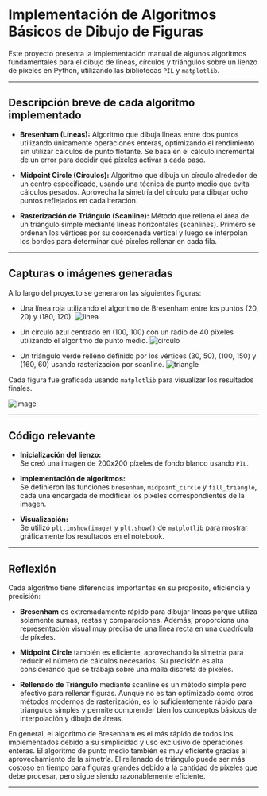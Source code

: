 # Implementación de Algoritmos Básicos de Dibujo de Figuras

Este proyecto presenta la implementación manual de algunos algoritmos fundamentales para el dibujo de líneas, círculos y triángulos sobre un lienzo de píxeles en Python, utilizando las bibliotecas `PIL` y `matplotlib`.

---

## Descripción breve de cada algoritmo implementado

- **Bresenham (Líneas):** Algoritmo que dibuja líneas entre dos puntos utilizando únicamente operaciones enteras, optimizando el rendimiento sin utilizar cálculos de punto flotante. Se basa en el cálculo incremental de un error para decidir qué píxeles activar a cada paso.

- **Midpoint Circle (Círculos):** Algoritmo que dibuja un círculo alrededor de un centro especificado, usando una técnica de punto medio que evita cálculos pesados. Aprovecha la simetría del círculo para dibujar ocho puntos reflejados en cada iteración.

- **Rasterización de Triángulo (Scanline):** Método que rellena el área de un triángulo simple mediante líneas horizontales (scanlines). Primero se ordenan los vértices por su coordenada vertical y luego se interpolan los bordes para determinar qué píxeles rellenar en cada fila.

---

## Capturas o imágenes generadas

A lo largo del proyecto se generaron las siguientes figuras:

- Una línea roja utilizando el algoritmo de Bresenham entre los puntos (20, 20) y (180, 120).
  ![linea](https://github.com/user-attachments/assets/74fa2bf9-efbc-462c-9aef-b61f34d2b800)

- Un círculo azul centrado en (100, 100) con un radio de 40 píxeles utilizando el algoritmo de punto medio.
  ![circulo](https://github.com/user-attachments/assets/e7d34d8b-9777-4ba2-8de4-5ebc1386148f)

- Un triángulo verde relleno definido por los vértices (30, 50), (100, 150) y (160, 60) usando rasterización por scanline.
  ![triangle](https://github.com/user-attachments/assets/ee1fac15-36af-4594-a265-2f50c0eb92a9)


Cada figura fue graficada usando `matplotlib` para visualizar los resultados finales.


![image](https://github.com/user-attachments/assets/295de252-dfb6-4cbf-82a8-f57a30ec7052)


---

## Código relevante

- **Inicialización del lienzo:**  
  Se creó una imagen de 200x200 píxeles de fondo blanco usando `PIL`.

- **Implementación de algoritmos:**  
  Se definieron las funciones `bresenham`, `midpoint_circle` y `fill_triangle`, cada una encargada de modificar los píxeles correspondientes de la imagen.

- **Visualización:**  
  Se utilizó `plt.imshow(image)` y `plt.show()` de `matplotlib` para mostrar gráficamente los resultados en el notebook.

---

## Reflexión

Cada algoritmo tiene diferencias importantes en su propósito, eficiencia y precisión:

- **Bresenham** es extremadamente rápido para dibujar líneas porque utiliza solamente sumas, restas y comparaciones. Además, proporciona una representación visual muy precisa de una línea recta en una cuadrícula de píxeles.
  
- **Midpoint Circle** también es eficiente, aprovechando la simetría para reducir el número de cálculos necesarios. Su precisión es alta considerando que se trabaja sobre una malla discreta de píxeles.

- **Rellenado de Triángulo** mediante scanline es un método simple pero efectivo para rellenar figuras. Aunque no es tan optimizado como otros métodos modernos de rasterización, es lo suficientemente rápido para triángulos simples y permite comprender bien los conceptos básicos de interpolación y dibujo de áreas.

En general, el algoritmo de Bresenham es el más rápido de todos los implementados debido a su simplicidad y uso exclusivo de operaciones enteras. El algoritmo de punto medio también es muy eficiente gracias al aprovechamiento de la simetría. El rellenado de triángulo puede ser más costoso en tiempo para figuras grandes debido a la cantidad de píxeles que debe procesar, pero sigue siendo razonablemente eficiente.

---
